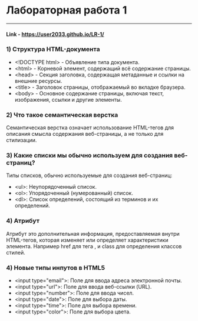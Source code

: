 # Лабораторная работа 1
____
#### Link - https://user2033.github.io/LR-1/
### 1) Структура HTML-документа
* &lt;!DOCTYPE html> - Объявление типа документа.
* &lt;html> - Корневой элемент, содержащий всё содержание страницы.
* &lt;head> - Секция заголовка, содержащая метаданные и ссылки на внешние ресурсы.
* &lt;title> - Заголовок страницы, отображаемый во вкладке браузера.
* &lt;body> - Основное содержание страницы, включая текст, изображения, ссылки и другие элементы.

### 2) Что такое семантическая верстка
Семантическая верстка означает использование HTML-тегов для описания смысла содержания веб-страницы, а не только для стилизации.

### 3) Какие списки мы обычно используем для создания веб-страниц?
Типы списков, обычно используемые для создания веб-страниц:
* &lt;ul>: Неупорядоченный список.
* &lt;ol>: Упорядоченный (нумерованный) список.
* &lt;dl>: Список определений, состоящий из терминов и их определений.

### 4) Атрибут
Атрибут это дополнительная информация, предоставляемая внутри HTML-тегов, которая изменяет или определяет характеристики элемента. Например href для тега <a>, и class для определения классов стилей.

### 4) Новые типы инпутов в HTML5
* &lt;input type="email">: Поле для ввода адреса электронной почты.
* &lt;input type="url">: Поле для ввода веб-ссылки (URL).
* &lt;input type="number">: Поле для ввода чисел.
* &lt;input type="date">: Поле для выбора даты.
* &lt;input type="time">: Поле для выбора времени.
* &lt;input type="color">: Поле для выбора цвета.
